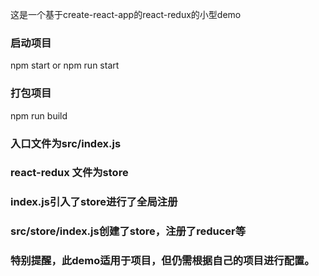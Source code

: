 这是一个基于create-react-app的react-redux的小型demo

### 启动项目

npm start or npm run start


### 打包项目

npm run build

### 入口文件为src/index.js

### react-redux 文件为store

### index.js引入了store进行了全局注册

### src/store/index.js创建了store，注册了reducer等

### 特别提醒，此demo适用于项目，但仍需根据自己的项目进行配置。
